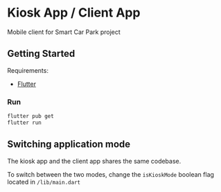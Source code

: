# Kiosk App / Client App

Mobile client for Smart Car Park project

## Getting Started

Requirements:

- [Flutter](https://flutter.dev/docs/get-started/install)

### Run

```sh
flutter pub get
flutter run
```

## Switching application mode

The kiosk app and the client app shares the same codebase.

To switch between the two modes, change the `isKioskMode` boolean flag located in `/lib/main.dart`